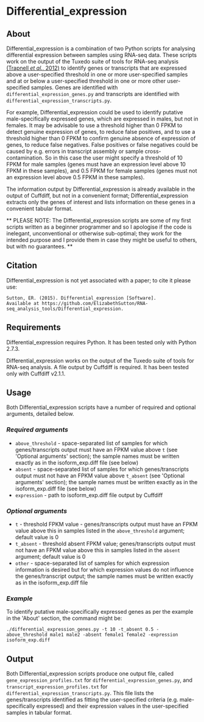 # Differential_expression
## About
Differential_expression is a combination of two Python scripts for analysing differential expression between samples using RNA-seq data. These scripts work on the output of the Tuxedo suite of tools for RNA-seq analysis [(Trapnell *et al.*, 2012)](http://www.nature.com/nprot/journal/v7/n3/full/nprot.2012.016.html) to identify genes or transcripts that are expressed above a user-specified threshold in one or more user-specified samples and at or below a user-specified threshold in one or more other user-specified samples. Genes are identified with `differential_expression_genes.py` and transcripts are identified with `differential_expression_transcripts.py`.

For example, Differential_expression could be used to identify putative male-specifically expressed genes, which are expressed in males, but not in females. It may be advisable to use a threshold higher than 0 FPKM to detect genuine expression of genes, to reduce false positives, and to use a threshold higher than 0 FPKM to confirm genuine absence of expression of genes, to reduce false negatives. False positives or false negatives could be caused by e.g. errors in transcript assembly or sample cross-contamination. So in this case the user might specify a threshold of 10 FPKM for male samples (genes must have an expression level above 10 FPKM in these samples), and 0.5 FPKM for female samples (genes must not an expression level above 0.5 FPKM in these samples).

The information output by Differential_expression is already available in the output of Cuffdiff, but not in a convenient format; Differential_expression extracts only the genes of interest and lists information on these genes in a convenient tabular format.

** PLEASE NOTE: The Differential_expression scripts are some of my first scripts written as a beginner programmer and so I apologise if the code is inelegant, unconventional or otherwise sub-optimal; they work for the intended purpose and I provide them in case they might be useful to others, but with no guarantees. ** 

## Citation
Differential_expression is not yet associated with a paper; to cite it please use:

    Sutton, ER. (2015). Differential_expression [Software]. 
    Available at https://github.com/ElizabethSutton/RNA-seq_analysis_tools/Differential_expression.

## Requirements
Differential_expression requires Python. It has been tested only with Python 2.7.3.

Differential_expression works on the output of the Tuxedo suite of tools for RNA-seq analysis. A file output by Cuffdiff is required. It has been tested only with Cuffdiff v2.1.1.  

## Usage
Both Differential_expression scripts have a number of required and optional arguments, detailed below.

### *Required arguments*
* `above_threshold` - space-separated list of samples for which genes/transcripts output must have an FPKM value above `t` (see 'Optional arguments' section); the sample names must be written exactly as in the isoform_exp.diff file (see below)
* `absent` - space-separated list of samples for which genes/transcripts output must not have an FPKM value above `t_absent` (see 'Optional arguments' section); the sample names must be written exactly as in the isoform_exp.diff file (see below)
* `expression` - path to isoform_exp.diff file output by Cuffdiff

### *Optional arguments*
* `t` - threshold FPKM value - genes/transcripts output must have an FPKM value above this in samples listed in the `above_threshold` argument; default value is 0
* `t_absent` - threshold absent FPKM value; genes/transcripts output must not have an FPKM value above this in samples listed in the `absent` argument; default value is 0 
* `other` - space-separated list of samples for which expression information is desired but for which expression values do not influence the genes/transcript output; the sample names must be written exactly as in the isoform_exp.diff file

### *Example*
To identify putative male-specifically expressed genes as per the example in the 'About' section, the command might be:

    ./differential_expression_genes.py -t 10 -t_absent 0.5 -above_threshold male1 male2 -absent female1 female2 -expression isoform_exp.diff 

## Output
Both Differential_expression scripts produce one output file, called `gene_expression_profiles.txt` for `differential_expression_genes.py`, and `transcript_expression_profiles.txt` for `differential_expression_transcripts.py`.
This file lists the genes/transcripts identified as fitting the user-specified criteria (e.g. male-specifically expressed) and their expression values in the user-specified samples in tabular format.
